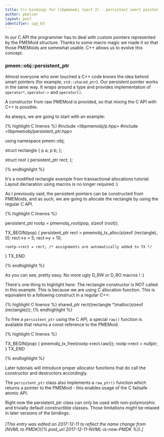 ```yaml
---
title: C++ bindings for libpmemobj (part 2) - persistent smart pointer
author: pbalcer
layout: post
identifier: cpp_03
---
```


In our C API the programmer has to deal with custom pointers represented by
the PMEMoid structure. Thanks to some macro magic we made it so that those PMEMoids
are somewhat usable. C++ allows us to evolve this concept.

### pmem::obj::persistent_ptr

Almost everyone who ever touched a C++ code knows the idea behind smart pointers
(for example, `std::shared_ptr`). Our persistent pointer works in the same way.
It wraps around a type and provides implementation of `operator*`, `operator->`
and `operator[]`.

A constructor from raw PMEMoid is provided, so that mixing the C API with C++ is
possible.

As always, we are going to start with an example:

{% highlight C linenos %}
#include <libpmemobj/p.hpp>
#include <libpmemobj/persistent_ptr.hpp>

using namespace pmem::obj;

struct rectangle {
	p<int> a;
	p<int> b;
};

struct root {
	persistent_ptr<rectangle> rect;
};

{% endhighlight %}

It's a modified rectangle example from transactional allocations tutorial.
Layout declaration using macros is no longer required :)

As I previously said, the persistent pointers can be constructed from PMEMoids,
and as such, we are going to allocate the rectangle by using the regular C API.

{% highlight C linenos %}

persistent_ptr<root> rootp = pmemobj_root(pop, sizeof (root));

TX_BEGIN(pop) {
	persistent_ptr<rectangle> rect = pmemobj_tx_alloc(sizeof (rectangle), 0);
	rect->x = 5;
	rect->y = 10;

	rootp->rect = rect; /* assignments are automatically added to TX */
} TX_END

{% endhighlight %}

As you can see, pretty easy. No more ugly D_RW or D_RO macros ! :)

There's one thing to highlight here: The rectangle constructor is NOT called in
this example. This is because we are using C allocation function.
This is equivalent to a following construct in a regular C++:

{% highlight C linenos %}
shared_ptr<rectangle> rect((rectangle *)malloc(sizeof (rectangle)));
{% endhighlight %}

To free a `persistent_ptr` using the C API, a special `raw()` function is available
that returns a const reference to the PMEMoid.

{% highlight C linenos %}

TX_BEGIN(pop) {
	pmemobj_tx_free(rootp->rect.raw());
	rootp->rect = nullptr;
} TX_END

{% endhighlight %}

Later tutorials will introduce proper allocator functions that do
call the constructor and destructors accordingly.

The `persistent_ptr` class also implements a `raw_ptr()` function which returns
a pointer to the PMEMoid - this enables usage of the C failsafe atomic API.

Right now the persistent_ptr class can only be used with non-polymorphic and
trivially default constructible classes. Those limitations *might* be relaxed
in later versions of the bindings.

###### [This entry was edited on 2017-12-11 to reflect the name change from [NVML to PMDK]({% post_url 2017-12-11-NVML-is-now-PMDK %}).]
